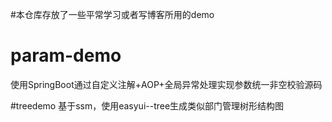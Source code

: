 #本仓库存放了一些平常学习或者写博客所用的demo

# param-demo
使用SpringBoot通过自定义注解+AOP+全局异常处理实现参数统一非空校验源码

#treedemo
基于ssm，使用easyui--tree生成类似部门管理树形结构图
